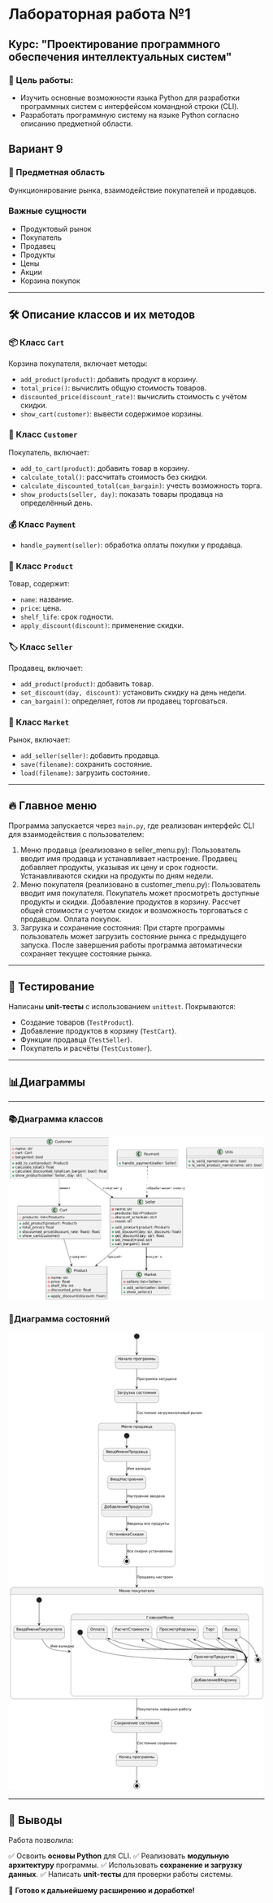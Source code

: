 # Лабораторная работа №1
## Курс: "Проектирование программного обеспечения интеллектуальных систем"

### 🎯 Цель работы:
- Изучить основные возможности языка Python для разработки программных систем с интерфейсом командной строки (CLI).
- Разработать программную систему на языке Python согласно описанию предметной области.

## Вариант 9

### 📌 Предметная область
Функционирование рынка, взаимодействие покупателей и продавцов.

### Важные сущности
- Продуктовый рынок
- Покупатель
- Продавец
- Продукты
- Цены
- Акции
- Корзина покупок
---

## 🛠️ Описание классов и их методов

### 📦 Класс `Cart`
Корзина покупателя, включает методы:
- `add_product(product)`: добавить продукт в корзину.
- `total_price()`: вычислить общую стоимость товаров.
- `discounted_price(discount_rate)`: вычислить стоимость с учётом скидки.
- `show_cart(customer)`: вывести содержимое корзины.

### 🛒 Класс `Customer`
Покупатель, включает:
- `add_to_cart(product)`: добавить товар в корзину.
- `calculate_total()`: рассчитать стоимость без скидки.
- `calculate_discounted_total(can_bargain)`: учесть возможность торга.
- `show_products(seller, day)`: показать товары продавца на определённый день.

### 💰 Класс `Payment`
- `handle_payment(seller)`: обработка оплаты покупки у продавца.

### 🏪 Класс `Product`
Товар, содержит:
- `name`: название.
- `price`: цена.
- `shelf_life`: срок годности.
- `apply_discount(discount)`: применение скидки.

### 🏷️ Класс `Seller`
Продавец, включает:
- `add_product(product)`: добавить товар.
- `set_discount(day, discount)`: установить скидку на день недели.
- `can_bargain()`: определяет, готов ли продавец торговаться.

### 🏬 Класс `Market`
Рынок, включает:
- `add_seller(seller)`: добавить продавца.
- `save(filename)`: сохранить состояние.
- `load(filename)`: загрузить состояние.

---

## 🔥 Главное меню
Программа запускается через `main.py`, где реализован интерфейс CLI для взаимодействия с пользователем:
1. Меню продавца (реализовано в seller_menu.py):
   Пользователь вводит имя продавца и устанавливает настроение.
   Продавец добавляет продукты, указывая их цену и срок годности.
   Устанавливаются скидки на продукты по дням недели.
2. Меню покупателя (реализовано в customer_menu.py):
   Пользователь вводит имя покупателя.
   Покупатель может просмотреть доступные продукты и скидки.
   Добавление продуктов в корзину.
   Рассчет общей стоимости с учетом скидок и возможность торговаться с продавцом.
   Оплата покупок.
3. Загрузка и сохранение состояния:
   При старте программы пользователь может загрузить состояние рынка с предыдущего запуска.
   После завершения работы программа автоматически сохраняет текущее состояние рынка.

---

## 🧪 Тестирование
Написаны **unit-тесты** с использованием `unittest`. 
Покрываются:
- Создание товаров (`TestProduct`).
- Добавление продуктов в корзину (`TestCart`).
- Функции продавца (`TestSeller`).
- Покупатель и расчёты (`TestCustomer`).

---

## 📊Диаграммы

---

### 📚Диаграмма классов
![Диаграмма классов](classdig.png)

### 🔄Диаграмма состояний
![Диаграмма состояний](sostdig.png)

---




## 📌 Выводы
Работа позволила:

✅ Освоить **основы Python** для CLI.
✅ Реализовать **модульную архитектуру** программы.
✅ Использовать **сохранение и загрузку данных**.
✅ Написать **unit-тесты** для проверки работы системы.

🚀 **Готово к дальнейшему расширению и доработке!**

